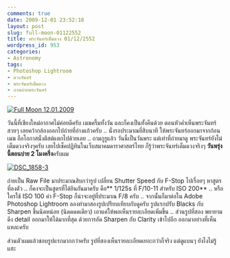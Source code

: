 ```yaml
---
comments: true
date: 2009-12-01 23:52:18
layout: post
slug: full-moon-01122552
title: พระจันทร์เต็มดวง 01/12/2552
wordpress_id: 953
categories:
- Astronomy
tags:
- Photoshop Lightroom
- ดวงจันทร์
- พระจันทร์เต็มดวง
- ภาพถ่ายพระจันทร์
---
```


[![Full Moon 12.01.2009](http://www.armno.in.th/wp-content/uploads/2009/12/DSC_1858_thumb.jpg)](http://www.armno.in.th/wp-content/uploads/2009/12/DSC_1858.jpg)

วันนี้ที่เชียงใหม่อากาศไม่ค่อยดีครับ เมฆครึ้มทั้งวัน และก็คงเป็นทั้งคืนด้วย ตอนหัวค่ำเห็นพระจันทร์สวยๆ เลยคว้ากล้องออกไปถ่ายที่อ่างแก้วครับ .. นั่งรอประมาณยี่สิบนาที ให้พระจันทร์ออกมาจากก้อนเมฆ ถือโอกาสนั่งติสต์แตกไปด้วยเลย .. ถามกูรูแล้ว วันนี้เป็นวันพระ แต่เท่าที่ถ่ายมาดู พระจันทร์ยังไม่เต็มดวงจริงๆครับ เลยไปเช็คปฏิทินในเว็บสมาคมดาราศาสตร์ไทย ก็รู้ว่าพระจันทร์เต็มดวงจริงๆ **วันพรุ่งนี้ตอนบ่าย 2 โมงครึ่ง**ครับผม

[![DSC_1858-3](http://www.armno.in.th/wp-content/uploads/2009/12/DSC_18583_thumb.jpg)](http://www.armno.in.th/wp-content/uploads/2009/12/DSC_18583.jpg)

ถ่ายเป็น Raw File มาประมาณสิบกว่ารูป เปลี่ยน Shutter Speed กับ F-Stop ไปเรื่อยๆ หาสูตรที่ลงตัว .. ก็คงจะเป็นสูตรที่ได้ยินกันมาครับ คือ** 1/125s ที่ F/10-11 สำหรับ ISO 200** .. หรือใครใช้ ISO 100 ค่า F-Stop ก็น่าจะอยู่ที่ประมาณ F/8 ครับ .. จากนั้นก็มาต่อใน Adobe Photoshop Lightroom ลองทำมาสองรูปเปรียบเทียบกับดูครับ รูปแรกปรับ Blacks กับ Sharpen ขึ้นนิดหน่อย (นิดดดดเดียว) เอาแค่ให้พอเห็นรายละเอียดเพิ่มขึ้น .. ส่วนรูปที่สอง พยายามดึง detail ออกมาให้ได้มากที่สุด ด้วยการอัด Sharpen กับ Clarity เข้าไปอีก ออกมาอย่างที่เห็นแหละครับ

ส่วนตัวผมแล้วชอบรูปแรกมากกว่าครับ รูปที่สองเห็นรายละเอียดเยอะกว่าก็จริง แต่ดูแบนๆ ยังไงไม่รู้แฮะ

